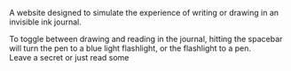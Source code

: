A website designed to simulate the experience of writing or drawing in an invisible ink journal.

To toggle between drawing and reading in the journal, hitting the spacebar will turn the pen to a blue light flashlight, or the flashlight to a pen.  
Leave a secret or just read some
